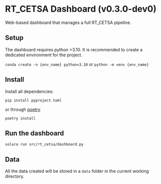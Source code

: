 # RT_CETSA Dashboard (v0.3.0-dev0)

Web-based dashboard that manages a full RT_CETSA pipeline.

## Setup

The dashboard requires python >3.10.
It is recommended to create a dedicated environment for the project.

```conda create -n {env_name} python=3.10``` or ```python -m venv {env_name}```

## Install

Install all dependencies:

```pip install pyproject.toml```

or through [poetry](https://python-poetry.org/docs/#installing-with-the-official-installer)

```poetry install```

## Run the dashboard

```solara run src/rt_cetsa/dashboard.py```

## Data

All the data created will be stored in a `data` folder in the current working directory.